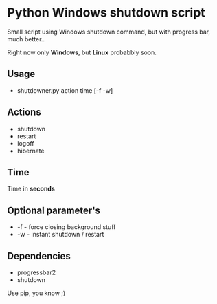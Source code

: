 # Python Windows shutdown script
Small script using Windows shutdown command, but with progress bar, much better..

Right now only **Windows**, but **Linux** probabbly soon.
## Usage
 - shutdowner.py action time [-f -w]
 
## Actions
- shutdown
- restart
- logoff
- hibernate

## Time
Time in **seconds**

## Optional parameter's
- -f - force closing background stuff
- -w - instant shutdown / restart

## Dependencies
- progressbar2
- shutdown

Use pip, you know ;)

